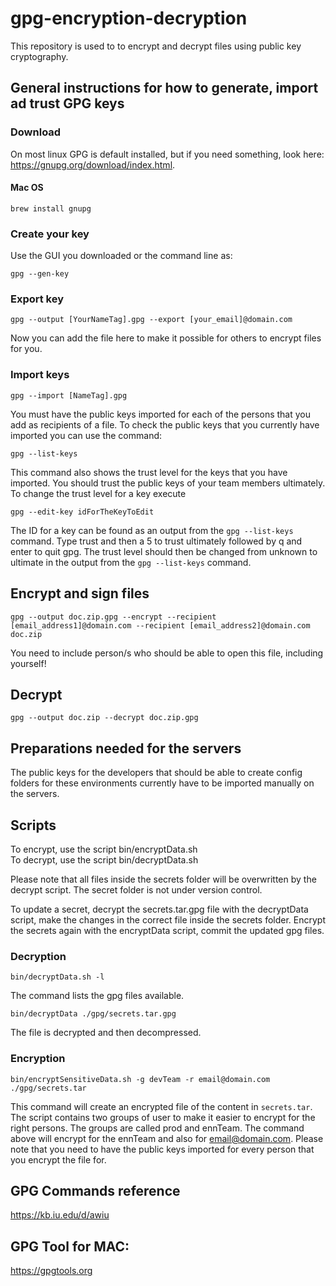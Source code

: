 # gpg-encryption-decryption

This repository is used to to encrypt and decrypt files using public key cryptography.

## General instructions for how to generate, import ad trust GPG keys

### Download
On most linux GPG is default installed, but if you need something, look here: https://gnupg.org/download/index.html.

#### Mac OS
```
brew install gnupg
```

### Create your key
Use the GUI you downloaded or the command line as:
```
gpg --gen-key
```

### Export key
```
gpg --output [YourNameTag].gpg --export [your_email]@domain.com
```
Now you can add the file here to make it possible for others to encrypt files for you.

### Import keys
```
gpg --import [NameTag].gpg
```
You must have the public keys imported for each of the persons that you add as recipients of a file. To check the public keys that you currently have imported you can use the command:
```
gpg --list-keys
```
This command also shows the trust level for the keys that you have imported. You should trust the public keys of your team members ultimately. To change the trust level for a key execute
```
gpg --edit-key idForTheKeyToEdit
```
The ID for a key can be found as an output from the `gpg --list-keys` command. Type trust and then a 5 to trust ultimately followed by q and enter to quit gpg.
The trust level should then be changed from unknown to ultimate in the output from the `gpg --list-keys` command.

## Encrypt and sign files
```
gpg --output doc.zip.gpg --encrypt --recipient [email_address1]@domain.com --recipient [email_address2]@domain.com doc.zip
```
You need to include person/s who should be able to open this file, including yourself!

## Decrypt
```
gpg --output doc.zip --decrypt doc.zip.gpg
```

## Preparations needed for the servers
The public keys for the developers that should be able to create config folders
for these environments currently have to be imported manually on the servers.

## Scripts
To encrypt, use the script bin/encryptData.sh  
To decrypt, use the script bin/decryptData.sh

Please note that all files inside the secrets folder will be overwritten by the
decrypt script. The secret folder is not under version control.

To update a secret, decrypt the secrets.tar.gpg file with the
decryptData script, make the changes in the correct file inside the
secrets folder. Encrypt the secrets again with the encryptData script,
commit the updated gpg files.

### Decryption
```
bin/decryptData.sh -l
```
The command lists the gpg files available.

```
bin/decryptData ./gpg/secrets.tar.gpg
```
The file is decrypted and then decompressed.

### Encryption
```
bin/encryptSensitiveData.sh -g devTeam -r email@domain.com ./gpg/secrets.tar
```

This command will create an encrypted file of the content in `secrets.tar`.
The script contains two groups of user to make it easier to encrypt for the right persons. The groups are called prod and ennTeam. The command above will encrypt for the ennTeam and also for email@domain.com. 
Please note that you need to have the public keys imported for every person that you encrypt the file for.

## GPG Commands reference
https://kb.iu.edu/d/awiu

## GPG Tool for MAC:
https://gpgtools.org